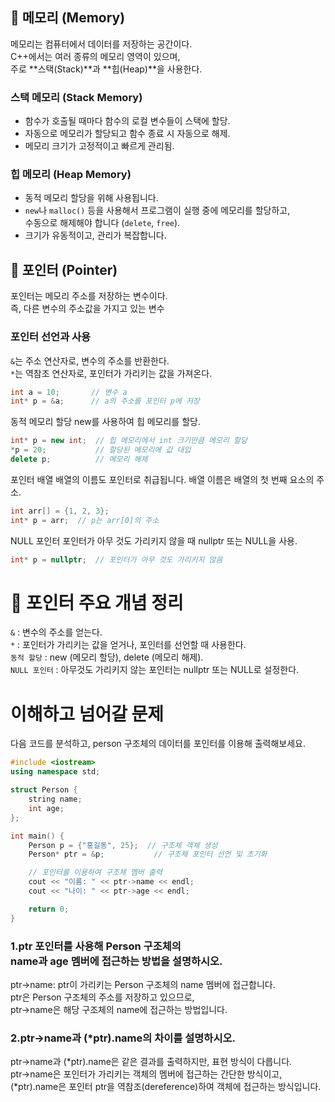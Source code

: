 ## 🧠 메모리 (Memory)
메모리는 컴퓨터에서 데이터를 저장하는 공간이다.<br>
C++에서는 여러 종류의 메모리 영역이 있으며, <br>
주로 **스택(Stack)**과 **힙(Heap)**을 사용한다.<br>

### 스택 메모리 (Stack Memory)
* 함수가 호출될 때마다 함수의 로컬 변수들이 스택에 할당.<br>
* 자동으로 메모리가 할당되고 함수 종료 시 자동으로 해제.<br>
* 메모리 크기가 고정적이고 빠르게 관리됨.<br>

### 힙 메모리 (Heap Memory)
* 동적 메모리 할당을 위해 사용됩니다. <br>
* `new`나 `malloc()` 등을 사용해서 프로그램이 실행 중에 메모리를 할당하고, <br>
수동으로 해제해야 합니다 (`delete`, `free`). <br>
* 크기가 유동적이고, 관리가 복잡합니다. <br>

## 📌 포인터 (Pointer)
포인터는 메모리 주소를 저장하는 변수이다. <br>
즉, 다른 변수의 주소값을 가지고 있는 변수 <br>

### 포인터 선언과 사용
`&`는 주소 연산자로, 변수의 주소를 반환한다. <br>
`*`는 역참조 연산자로, 포인터가 가리키는 값을 가져온다. <br>

```C++
int a = 10;       // 변수 a
int* p = &a;      // a의 주소를 포인터 p에 저장
```
동적 메모리 할당
new를 사용하여 힙 메모리를 할당.
```C++
int* p = new int;  // 힙 메모리에서 int 크기만큼 메모리 할당
*p = 20;           // 할당된 메모리에 값 대입
delete p;          // 메모리 해제
```
포인터 배열
배열의 이름도 포인터로 취급됩니다. 배열 이름은 배열의 첫 번째 요소의 주소.

```C++
int arr[] = {1, 2, 3};
int* p = arr;  // p는 arr[0]의 주소
```
NULL 포인터
포인터가 아무 것도 가리키지 않을 때 nullptr 또는 NULL을 사용.
```C++
int* p = nullptr;  // 포인터가 아무 것도 가리키지 않음
```
# 📝 포인터 주요 개념 정리<br>
`&` : 변수의 주소를 얻는다.<br>
`*` : 포인터가 가리키는 값을 얻거나, 포인터를 선언할 때 사용한다.<br>
`동적 할당` : new (메모리 할당), delete (메모리 해제).<br>
`NULL 포인터` : 아무것도 가리키지 않는 포인터는 nullptr 또는 NULL로 설정한다.<br>


# 이해하고 넘어갈 문제
다음 코드를 분석하고, person 구조체의 데이터를 포인터를 이용해 출력해보세요.
```C++
#include <iostream>
using namespace std;

struct Person {
    string name;
    int age;
};

int main() {
    Person p = {"홍길동", 25};  // 구조체 객체 생성
    Person* ptr = &p;           // 구조체 포인터 선언 및 초기화

    // 포인터를 이용하여 구조체 멤버 출력
    cout << "이름: " << ptr->name << endl;
    cout << "나이: " << ptr->age << endl;

    return 0;
}
```
### 1.ptr 포인터를 사용해 Person 구조체의 <br>name과 age 멤버에 접근하는 방법을 설명하시오.<br>
ptr->name: ptr이 가리키는 Person 구조체의 name 멤버에 접근합니다.<br>
ptr은 Person 구조체의 주소를 저장하고 있으므로, <br>
ptr->name은 해당 구조체의 name에 접근하는 방법입니다.<br>
### 2.ptr->name과 (*ptr).name의 차이를 설명하시오.<br>
ptr->name과 (*ptr).name은 같은 결과를 출력하지만, 표현 방식이 다릅니다.<br>
ptr->name은 포인터가 가리키는 객체의 멤버에 접근하는 간단한 방식이고, <br>
(*ptr).name은 포인터 ptr을 역참조(dereference)하여 객체에 접근하는 방식입니다.<br>

